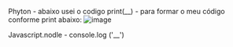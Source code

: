 Phyton - abaixo usei o codigo print(__) - para formar o meu código conforme print abaixo:
![image](https://github.com/user-attachments/assets/08c92cd5-26ef-4ba1-abac-ce9f05029801)

Javascript.nodle - console.log ('__')

